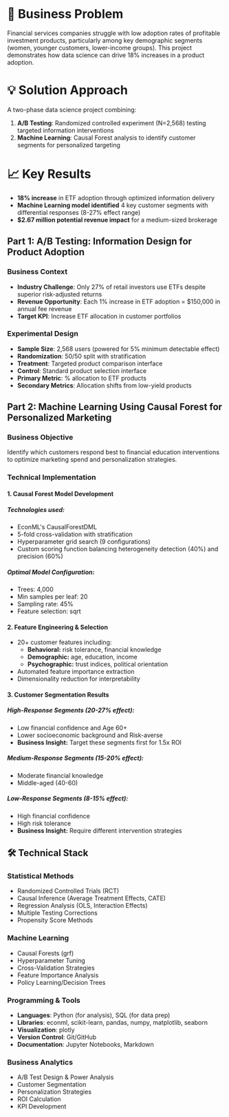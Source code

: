 
# 🎯 Business Problem
Financial services companies struggle with low adoption rates of profitable investment products, 
particularly among key demographic segments (women, younger customers, lower-income groups). 
This project demonstrates how data science can drive 18% increases in a product adoption.

# 💡 Solution Approach
A two-phase data science project combining:
1. **A/B Testing**: Randomized controlled experiment (N=2,568) testing targeted information interventions
2. **Machine Learning**: Causal Forest analysis to identify customer segments for personalized targeting

# :chart_with_upwards_trend: Key Results
- **18% increase** in ETF adoption through optimized information delivery
- **Machine Learning model identified** 4 key customer segments with differential responses (8-27% effect range)
- **$2.67 million potential revenue impact** for a medium-sized brokerage 



## **Part 1: A/B Testing: Information Design for Product Adoption**

### Business Context
- **Industry Challenge**: Only 27% of retail investors use ETFs despite superior risk-adjusted returns
- **Revenue Opportunity**: Each 1% increase in ETF adoption = $150,000 in annual fee revenue
- **Target KPI**: Increase ETF allocation in customer portfolios

### Experimental Design
- **Sample Size**: 2,568 users (powered for 5% minimum detectable effect)
- **Randomization**: 50/50 split with stratification
- **Treatment**: Targeted product comparison interface
- **Control**: Standard product selection interface
- **Primary Metric**: % allocation to ETF products
- **Secondary Metrics**: Allocation shifts from low-yield products


## **Part 2: Machine Learning Using Causal Forest for Personalized Marketing**

### Business Objective
Identify which customers respond best to financial education interventions 
to optimize marketing spend and personalization strategies.

### Technical Implementation

#### 1. Causal Forest Model Development

##### Technologies used:
- EconML's CausalForestDML
- 5-fold cross-validation with stratification
- Hyperparameter grid search (9 configurations)
- Custom scoring function balancing heterogeneity detection (40%) and precision (60%)

##### Optimal Model Configuration:
- Trees: 4,000
- Min samples per leaf: 20
- Sampling rate: 45%
- Feature selection: sqrt


#### 2. Feature Engineering & Selection

* 20+ customer features including:
    * **Behavioral:** risk tolerance, financial knowledge
    * **Demographic:** age, education, income
    * **Psychographic:** trust indices, political orientation
* Automated feature importance extraction
* Dimensionality reduction for interpretability

#### 3. Customer Segmentation Results

##### **High-Response Segments** (20-27% effect):

* Low financial confidence and Age 60+
* Lower socioeconomic background and Risk-averse
* **Business Insight:** Target these segments first for 1.5x ROI

##### **Medium-Response Segments** (15-20% effect):

* Moderate financial knowledge
* Middle-aged (40-60)

##### **Low-Response Segments** (8-15% effect):

* High financial confidence
* High risk tolerance
* **Business Insight:** Require different intervention strategies


## 🛠️ Technical Stack

### Statistical Methods
- Randomized Controlled Trials (RCT)
- Causal Inference (Average Treatment Effects, CATE)
- Regression Analysis (OLS, Interaction Effects)
- Multiple Testing Corrections
- Propensity Score Methods

### Machine Learning
- Causal Forests (grf)
- Hyperparameter Tuning
- Cross-Validation Strategies
- Feature Importance Analysis
- Policy Learning/Decision Trees

### Programming & Tools
- **Languages**: Python (for analysis), SQL (for data prep)
- **Libraries**: econml, scikit-learn, pandas, numpy, matplotlib, seaborn
- **Visualization**: plotly
- **Version Control**: Git/GitHub
- **Documentation**: Jupyter Notebooks, Markdown

### Business Analytics
- A/B Test Design & Power Analysis
- Customer Segmentation
- Personalization Strategies
- ROI Calculation
- KPI Development

